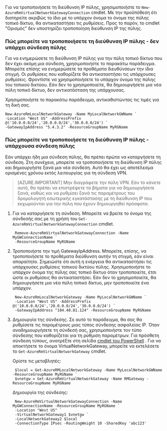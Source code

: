 Για να τροποποιήσετε τη διεύθυνση IP πύλης, χρησιμοποιήστε το `New-AzureRmVirtualNetworkGatewayConnection` cmdlet. Με την προϋπόθεση ότι διατηρείτε ακριβώς το ίδιο με το υπάρχον όνομα το όνομα της πύλης τοπικό δίκτυο, θα αντικαταστήσει τις ρυθμίσεις. Προς το παρόν, το cmdlet "Ορισμός" δεν υποστηρίζει τροποποίηση διεύθυνση IP της πύλης.

### <a name="gwipnoconnection"></a>Πώς μπορείτε να τροποποιήσετε τη διεύθυνση IP πύλης - δεν υπάρχει σύνδεση πύλης

Για να ενημερώσετε τη διεύθυνση IP πύλης για την πύλη τοπικό δίκτυο που δεν έχει ακόμη μια σύνδεση, χρησιμοποιήστε το παρακάτω παράδειγμα. Μπορείτε επίσης να ενημερώσετε τα προθέματα διευθύνσεων την ίδια στιγμή. Οι ρυθμίσεις που καθορίζετε θα αντικαταστήσει τις υπάρχουσες ρυθμίσεις. Φροντίστε να χρησιμοποιήσετε το υπάρχον όνομα της πύλης του τοπικού δικτύου. Εάν δεν το χρησιμοποιείτε, θα δημιουργήσετε μια νέα πύλη τοπικό δίκτυο, δεν αντικατάσταση της υπάρχουσας.

Χρησιμοποιήστε το παρακάτω παράδειγμα, αντικαθιστώντας τις τιμές για τη δική σας.

    New-AzureRmLocalNetworkGateway -Name MyLocalNetworkGWName `
    -Location "West US" -AddressPrefix @('10.0.0.0/24','20.0.0.0/24','30.0.0.0/24') `
    -GatewayIpAddress "5.4.3.2" -ResourceGroupName MyRGName


### <a name="gwipwithconnection"></a>Πώς μπορείτε να τροποποιήσετε τη διεύθυνση IP πύλης - υπάρχουσα σύνδεση πύλης

Εάν υπάρχει ήδη μια σύνδεση πύλης, θα πρέπει πρώτα να καταργήσετε τη σύνδεση. Στη συνέχεια, μπορείτε να τροποποιήσετε τη διεύθυνση IP πύλης και δημιουργήστε ξανά μια νέα σύνδεση. Αυτό θα έχει ως αποτέλεσμα ορισμένες χρόνου εκτός λειτουργίας για τη σύνδεση VPN.


>[AZURE.IMPORTANT] Μην διαγράφετε την πύλη VPN. Εάν το κάνετε αυτό, θα πρέπει να επιστρέψετε τα βήματα για να δημιουργήσετε ξανά, καθώς και να ρυθμίσει ξανά τις παραμέτρους του δρομολογητή εσωτερικής εγκατάστασης με τη διεύθυνση IP που εκχωρούνται για την πύλη που έχουν δημιουργηθεί πρόσφατα.
 

1. Για να καταργήσετε τη σύνδεση. Μπορείτε να βρείτε το όνομα της σύνδεσής σας με τη χρήση του `Get-AzureRmVirtualNetworkGatewayConnection` cmdlet.

        Remove-AzureRmVirtualNetworkGatewayConnection -Name MyGWConnectionName `
        -ResourceGroupName MyRGName

2. Τροποποιήστε την τιμή GatewayIpAddress. Μπορείτε, επίσης, να τροποποιήσετε το προθέματα διεύθυνση αυτήν τη στιγμή, εάν είναι απαραίτητο. Σημειώστε ότι αυτή η ενέργεια θα αντικαταστήσει τις υπάρχουσες ρυθμίσεις τοπικού δικτύου πύλης. Χρησιμοποιήστε το υπάρχον όνομα της πύλης σας τοπικό δίκτυο όταν τροποποιείτε, έτσι ώστε οι ρυθμίσεις θα αντικαταστήσει. Εάν δεν το χρησιμοποιείτε, θα δημιουργήσετε μια νέα πύλη τοπικό δίκτυο, μην τροποποιείτε ένα υπάρχον.

        New-AzureRmLocalNetworkGateway -Name MyLocalNetworkGWName `
        -Location "West US" -AddressPrefix @('10.0.0.0/24','20.0.0.0/24','30.0.0.0/24') `
        -GatewayIpAddress "104.40.81.124" -ResourceGroupName MyRGName

3. Δημιουργία της σύνδεσης. Σε αυτό το παράδειγμα, θα σας θα ρυθμίσετε τις παραμέτρους μιας τύπος σύνδεσης ασφαλείας IP. Όταν αναδημιουργήσετε τη σύνδεσή σας, χρησιμοποιήστε τον τύπο σύνδεσης που καθορίζεται για τη ρύθμιση παραμέτρων. Για πρόσθετη σύνδεση τύπους, ανατρέξτε στη σελίδα [cmdlet του PowerShell](https://msdn.microsoft.com/library/mt603611.aspx) .  Για να αποκτήσετε το όνομα VirtualNetworkGateway, μπορείτε να εκτελέσετε το `Get-AzureRmVirtualNetworkGateway` cmdlet.

    Ορίστε τις μεταβλητές:

        $local = Get-AzureRMLocalNetworkGateway -Name MyLocalNetworkGWName -ResourceGroupName MyRGName `
        $vnetgw = Get-AzureRmVirtualNetworkGateway -Name RMGateway -ResourceGroupName MyRGName

    Δημιουργία της σύνδεσης:
    
        New-AzureRmVirtualNetworkGatewayConnection -Name MyGWConnectionName -ResourceGroupName MyRGName `
        -Location "West US" `
        -VirtualNetworkGateway1 $vnetgw `
        -LocalNetworkGateway2 $local `
        -ConnectionType IPsec -RoutingWeight 10 -SharedKey 'abc123'

